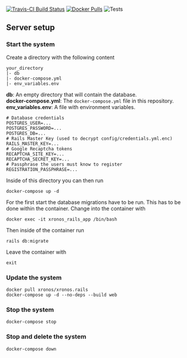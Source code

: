 [![Travis-CI Build
Status](https://travis-ci.org/xronos-ch/xronos.rails.svg?branch=master)](https://travis-ci.org/xronos-ch/xronos.rails)
[![Docker Pulls](https://img.shields.io/docker/pulls/xronos/xronos.rails)](https://hub.docker.com/r/xronos/xronos.rails/)
![Tests](https://github.com/xronos-ch/xronos.rails/workflows/Tests/badge.svg)

## Server setup

### Start the system

Create a directory with the following content

```
your_directory
|- db
|- docker-compose.yml
|- env_variables.env
```

**db**: An empty directory that will contain the database.  
**docker-compose.yml**: The `docker-compose.yml` file in this repository.  
**env_variables.env**: A file with environment variables.

```
# Database credentials
POSTGRES_USER=...
POSTGRES_PASSWORD=...
POSTGRES_DB=...
# Rails Master Key (used to decrypt config/credentials.yml.enc)
RAILS_MASTER_KEY=...
# Google Recaptcha tokens
RECAPTCHA_SITE_KEY=...
RECAPTCHA_SECRET_KEY=...
# Passphrase the users must know to register
REGISTRATION_PASSPHRASE=...
```

Inside of this directory you can then run

```
docker-compose up -d
```

For the first start the database migrations have to be run. This has to be done within the container. Change into the container with

```
docker exec -it xronos_rails_app /bin/bash
```

Then inside of the container run

```
rails db:migrate
```

Leave the container with

```
exit
```

### Update the system

```
docker pull xronos/xronos.rails
docker-compose up -d --no-deps --build web
```

### Stop the system

```
docker-compose stop
```

### Stop and delete the system

```
docker-compose down
```
